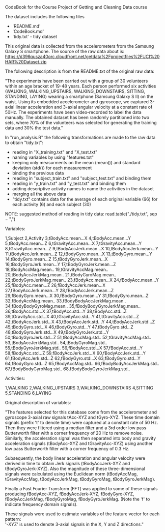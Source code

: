 CodeBook for the Course Project of Getting and Cleaning Data course

The dataset includes the following files

- 'README.md'
- 'CodeBook.md'
- 'tidy.txt' - tidy dataset

This original data is collected from the accelerometers from the Samsung Galaxy S smartphone.
The source of the raw data about is: 
https://d396qusza40orc.cloudfront.net/getdata%2Fprojectfiles%2FUCI%20HAR%20Dataset.zip

The following description is from the README.txt of the original raw data:

"The experiments have been carried out with a group of 30 volunteers within an age bracket of 19-48 years. Each person performed six activities (WALKING, WALKING_UPSTAIRS, WALKING_DOWNSTAIRS, SITTING, STANDING, LAYING) wearing a smartphone (Samsung Galaxy S II) on the waist. Using its embedded accelerometer and gyroscope, we captured 3-axial linear acceleration and 3-axial angular velocity at a constant rate of 50Hz. The experiments have been video-recorded to label the data manually. The obtained dataset has been randomly partitioned into two sets, where 70% of the volunteers was selected for generating the training data and 30% the test data." 

In "run_analysis.R" the following transformations are made to the raw data to obtain "tidy.txt":
- reading in "X_training.txt" and "X_test.txt"
- naming variables by using "features.txt"
- keeping only measurments on the mean (mean()) and standard deviation (std()) for each measurement
- binding the previous data
- reading in "subject_train.txt" and "subject_test.txt" and binding them
- reading in "y_train.txt" and "y_test.txt" and binding them
- adding descriptive activity names to name the activities in the dataset
- merging all the above data
- "tidy.txt" contains data for the average of each original variable (66) for each activity (6) and each subject (30)

NOTE: suggested method of reading in tidy data: read.table("./tidy.txt", sep = ",")

Variables:

1,Subject
2,Activity
3,tBodyAcc.mean...X
4,tBodyAcc.mean...Y
5,tBodyAcc.mean...Z
6,tGravityAcc.mean...X
7,tGravityAcc.mean...Y
8,tGravityAcc.mean...Z
9,tBodyAccJerk.mean...X
10,tBodyAccJerk.mean...Y
11,tBodyAccJerk.mean...Z
12,tBodyGyro.mean...X
13,tBodyGyro.mean...Y
14,tBodyGyro.mean...Z
15,tBodyGyroJerk.mean...X
16,tBodyGyroJerk.mean...Y
17,tBodyGyroJerk.mean...Z
18,tBodyAccMag.mean..
19,tGravityAccMag.mean..
20,tBodyAccJerkMag.mean..
21,tBodyGyroMag.mean..
22,tBodyGyroJerkMag.mean..
23,fBodyAcc.mean...X
24,fBodyAcc.mean...Y
25,fBodyAcc.mean...Z
26,fBodyAccJerk.mean...X
27,fBodyAccJerk.mean...Y
28,fBodyAccJerk.mean...Z
29,fBodyGyro.mean...X
30,fBodyGyro.mean...Y
31,fBodyGyro.mean...Z
32,fBodyAccMag.mean..
33,fBodyBodyAccJerkMag.mean..
34,fBodyBodyGyroMag.mean..
35,fBodyBodyGyroJerkMag.mean..
36,tBodyAcc.std...X
37,tBodyAcc.std...Y
38,tBodyAcc.std...Z
39,tGravityAcc.std...X
40,tGravityAcc.std...Y
41,tGravityAcc.std...Z
42,tBodyAccJerk.std...X
43,tBodyAccJerk.std...Y
44,tBodyAccJerk.std...Z
45,tBodyGyro.std...X
46,tBodyGyro.std...Y
47,tBodyGyro.std...Z
48,tBodyGyroJerk.std...X
49,tBodyGyroJerk.std...Y
50,tBodyGyroJerk.std...Z
51,tBodyAccMag.std..
52,tGravityAccMag.std..
53,tBodyAccJerkMag.std..
54,tBodyGyroMag.std..
55,tBodyGyroJerkMag.std..
56,fBodyAcc.std...X
57,fBodyAcc.std...Y
58,fBodyAcc.std...Z
59,fBodyAccJerk.std...X
60,fBodyAccJerk.std...Y
61,fBodyAccJerk.std...Z
62,fBodyGyro.std...X
63,fBodyGyro.std...Y
64,fBodyGyro.std...Z
65,fBodyAccMag.std..
66,fBodyBodyAccJerkMag.std..
67,fBodyBodyGyroMag.std..
68,fBodyBodyGyroJerkMag.std..


Activities:

1,WALKING
2,WALKING_UPSTAIRS
3,WALKING_DOWNSTAIRS
4,SITTING
5,STANDING
6,LAYING

Original description of variables:

"The features selected for this database come from the accelerometer and gyroscope 3-axial raw signals tAcc-XYZ and tGyro-XYZ. These time domain signals (prefix 't' to denote time) were captured at a constant rate of 50 Hz. Then they were filtered using a median filter and a 3rd order low pass Butterworth filter with a corner frequency of 20 Hz to remove noise. Similarly, the acceleration signal was then separated into body and gravity acceleration signals (tBodyAcc-XYZ and tGravityAcc-XYZ) using another low pass Butterworth filter with a corner frequency of 0.3 Hz. 

Subsequently, the body linear acceleration and angular velocity were derived in time to obtain Jerk signals (tBodyAccJerk-XYZ and tBodyGyroJerk-XYZ). Also the magnitude of these three-dimensional signals were calculated using the Euclidean norm (tBodyAccMag, tGravityAccMag, tBodyAccJerkMag, tBodyGyroMag, tBodyGyroJerkMag). 

Finally a Fast Fourier Transform (FFT) was applied to some of these signals producing fBodyAcc-XYZ, fBodyAccJerk-XYZ, fBodyGyro-XYZ, fBodyAccJerkMag, fBodyGyroMag, fBodyGyroJerkMag. (Note the 'f' to indicate frequency domain signals). 

These signals were used to estimate variables of the feature vector for each pattern:  
'-XYZ' is used to denote 3-axial signals in the X, Y and Z directions."

